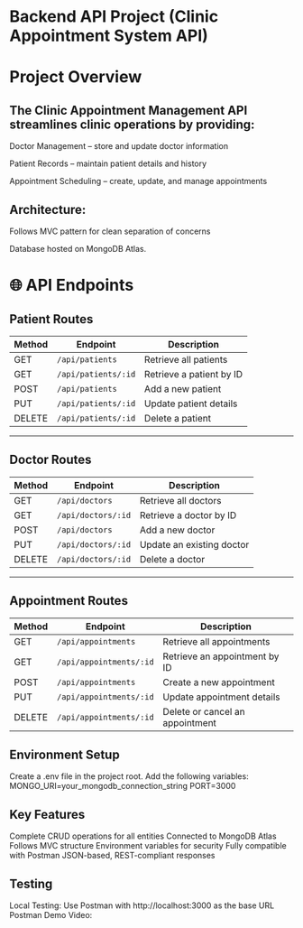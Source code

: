 #  Backend API Project (Clinic Appointment System API)

# Project Overview

## The Clinic Appointment Management API streamlines clinic operations by providing:

Doctor Management – store and update doctor information

Patient Records – maintain patient details and history

Appointment Scheduling – create, update, and manage appointments

## Architecture:

Follows MVC pattern for clean separation of concerns

Database hosted on MongoDB Atlas.

# 🌐 API Endpoints

## Patient Routes

| Method | Endpoint | Description |
|--------|-----------|-------------|
| GET | `/api/patients` | Retrieve all patients |
| GET | `/api/patients/:id` | Retrieve a patient by ID |
| POST | `/api/patients` | Add a new patient |
| PUT | `/api/patients/:id` | Update patient details |
| DELETE | `/api/patients/:id` | Delete a patient |

---

## Doctor Routes

| Method | Endpoint | Description |
|--------|-----------|-------------|
| GET | `/api/doctors` | Retrieve all doctors |
| GET | `/api/doctors/:id` | Retrieve a doctor by ID |
| POST | `/api/doctors` | Add a new doctor |
| PUT | `/api/doctors/:id` | Update an existing doctor |
| DELETE | `/api/doctors/:id` | Delete a doctor |

---

## Appointment Routes

| Method | Endpoint | Description |
|--------|-----------|-------------|
| GET | `/api/appointments` | Retrieve all appointments |
| GET | `/api/appointments/:id` | Retrieve an appointment by ID |
| POST | `/api/appointments` | Create a new appointment |
| PUT | `/api/appointments/:id` | Update appointment details |
| DELETE | `/api/appointments/:id` | Delete or cancel an appointment |

## Environment Setup

Create a .env file in the project root.
Add the following variables:
MONGO_URI=your_mongodb_connection_string
PORT=3000

## Key Features

Complete CRUD operations for all entities
Connected to MongoDB Atlas
Follows MVC structure
Environment variables for security
Fully compatible with Postman
JSON-based, REST-compliant responses

## Testing

Local Testing: Use Postman with http://localhost:3000 as the base URL
Postman Demo Video: 
